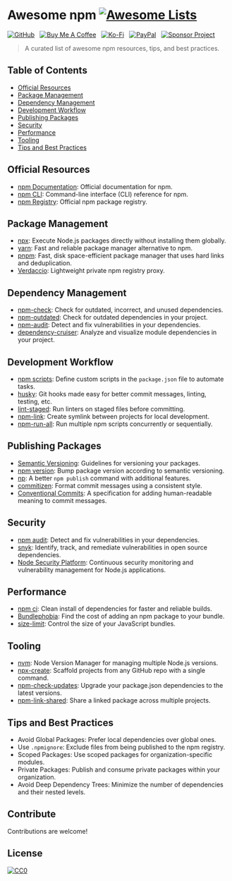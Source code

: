 # Awesome npm [![Awesome Lists](https://srv-cdn.himpfen.io/badges/awesome-lists/awesomelists-flat.svg)](https://github.com/brandonhimpfen/awesome)

[![GitHub](https://srv-cdn.himpfen.io/badges/github/github-flat.svg)](https://github.com/sponsors/brandonhimpfen/) &nbsp; [![Buy Me A Coffee](https://srv-cdn.himpfen.io/badges/buymeacoffee/buymeacoffee-flat.svg)](https://www.buymeacoffee.com/brandonhimpfen) &nbsp; [![Ko-Fi](https://srv-cdn.himpfen.io/badges/kofi/kofi-flat.svg)](https://ko-fi.com/brandonhimpfen) &nbsp; [![PayPal](https://srv-cdn.himpfen.io/badges/paypal/paypal-flat.svg)](https://paypal.me/brandonhimpfen) &nbsp; [![Sponsor Project](https://srv-cdn.himpfen.io/badges/sponsor-project/sponsor-project-flat.svg)](https://brandon.tiny.us/donate)

> A curated list of awesome npm resources, tips, and best practices.

## Table of Contents

- [Official Resources](#official-resources)
- [Package Management](#package-management)
- [Dependency Management](#dependency-management)
- [Development Workflow](#development-workflow)
- [Publishing Packages](#publishing-packages)
- [Security](#security)
- [Performance](#performance)
- [Tooling](#tooling)
- [Tips and Best Practices](#tips-and-best-practices)

## Official Resources

- [npm Documentation](https://docs.npmjs.com/): Official documentation for npm.
- [npm CLI](https://docs.npmjs.com/cli/v7): Command-line interface (CLI) reference for npm.
- [npm Registry](https://www.npmjs.com/): Official npm package registry.

## Package Management

- [npx](https://www.npmjs.com/package/npx): Execute Node.js packages directly without installing them globally.
- [yarn](https://yarnpkg.com/): Fast and reliable package manager alternative to npm.
- [pnpm](https://pnpm.js.org/): Fast, disk space-efficient package manager that uses hard links and deduplication.
- [Verdaccio](https://verdaccio.org/): Lightweight private npm registry proxy.

## Dependency Management

- [npm-check](https://www.npmjs.com/package/npm-check): Check for outdated, incorrect, and unused dependencies.
- [npm-outdated](https://www.npmjs.com/package/npm-outdated): Check for outdated dependencies in your project.
- [npm-audit](https://docs.npmjs.com/cli/v7/commands/npm-audit): Detect and fix vulnerabilities in your dependencies.
- [dependency-cruiser](https://www.npmjs.com/package/dependency-cruiser): Analyze and visualize module dependencies in your project.

## Development Workflow

- [npm scripts](https://docs.npmjs.com/cli/v7/using-npm/scripts): Define custom scripts in the `package.json` file to automate tasks.
- [husky](https://typicode.github.io/husky/#/): Git hooks made easy for better commit messages, linting, testing, etc.
- [lint-staged](https://www.npmjs.com/package/lint-staged): Run linters on staged files before committing.
- [npm-link](https://docs.npmjs.com/cli/v7/commands/npm-link): Create symlink between projects for local development.
- [npm-run-all](https://www.npmjs.com/package/npm-run-all): Run multiple npm scripts concurrently or sequentially.

## Publishing Packages

- [Semantic Versioning](https://semver.org/): Guidelines for versioning your packages.
- [npm version](https://docs.npmjs.com/cli/v7/commands/npm-version): Bump package version according to semantic versioning.
- [np](https://www.npmjs.com/package/np): A better `npm publish` command with additional features.
- [commitizen](https://www.npmjs.com/package/commitizen): Format commit messages using a consistent style.
- [Conventional Commits](https://www.conventionalcommits.org/): A specification for adding human-readable meaning to commit messages.

## Security

- [npm audit](https://docs.npmjs.com/cli/v7/commands/npm-audit): Detect and fix vulnerabilities in your dependencies.
- [snyk](https://snyk.io/): Identify, track, and remediate vulnerabilities in open source dependencies.
- [Node Security Platform](https://nodesecurity.io/): Continuous security monitoring and vulnerability management for Node.js applications.

## Performance

- [npm ci](https://docs.npmjs.com/cli/v7/commands/npm-ci): Clean install of dependencies for faster and reliable builds.
- [Bundlephobia](https://bundlephobia.com/): Find the cost of adding an npm package to your bundle.
- [size-limit](https://www.npmjs.com/package/size-limit): Control the size of your JavaScript bundles.

## Tooling

- [nvm](https://github.com/nvm-sh/nvm): Node Version Manager for managing multiple Node.js versions.
- [npx-create](https://www.npmjs.com/package/create): Scaffold projects from any GitHub repo with a single command.
- [npm-check-updates](https://www.npmjs.com/package/npm-check-updates): Upgrade your package.json dependencies to the latest versions.
- [npm-link-shared](https://www.npmjs.com/package/npm-link-shared): Share a linked package across multiple projects.

## Tips and Best Practices

- Avoid Global Packages: Prefer local dependencies over global ones.
- Use `.npmignore`: Exclude files from being published to the npm registry.
- Scoped Packages: Use scoped packages for organization-specific modules.
- Private Packages: Publish and consume private packages within your organization.
- Avoid Deep Dependency Trees: Minimize the number of dependencies and their nested levels.

## Contribute

Contributions are welcome!

## License

[![CC0](https://mirrors.creativecommons.org/presskit/buttons/88x31/svg/by-sa.svg)](http://creativecommons.org/licenses/by-sa/4.0/)
